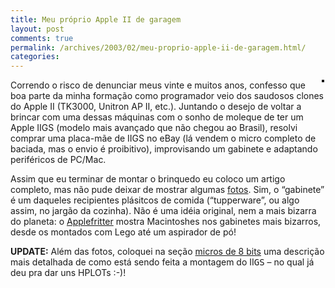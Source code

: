```yaml
---
title: Meu próprio Apple II de garagem
layout: post
comments: true
permalink: /archives/2003/02/meu-proprio-apple-ii-de-garagem.html/
categories:
---
```

<img src="//chester.me/img/blig/tupperiigs.jpg" border="2" alt="" hspace="2" align="right" />Correndo o risco de denunciar meus vinte e muitos anos, confesso que boa parte da minha formação como programador veio dos saudosos clones do Apple II (TK3000, Unitron AP II, etc.). Juntando o desejo de voltar a brincar com uma dessas máquinas com o sonho de moleque de ter um Apple IIGS (modelo mais avançado que não chegou ao Brasil), resolvi comprar uma placa-mãe de IIGS no eBay (lá vendem o micro completo de baciada, mas o envio é proibitivo), improvisando um gabinete e adaptando periféricos de PC/Mac.

Assim que eu terminar de montar o brinquedo eu coloco um artigo completo, mas não pude deixar de mostrar algumas [fotos][1]. Sim, o &#8220;gabinete&#8221; é um daqueles recipientes plásitcos de comida (&#8220;tupperware&#8221;, ou algo assim, no jargão da cozinha). Não é uma idéia original, nem a mais bizarra do planeta: o <a href="http://applefritter.com/hacks/desktops.html" target="_blank">Applefritter</a> mostra Macintoshes nos gabinetes mais bizarros, desde os montados com Lego até um aspirador de pó!

**UPDATE:** Além das fotos, coloquei na seção [micros de 8 bits][1] uma descrição mais detalhada de como está sendo feita a montagem do II<tt>GS</tt> &#8211; no qual já deu pra dar uns HPLOTs :-)!

 [1]: //chester.me/micros.html
